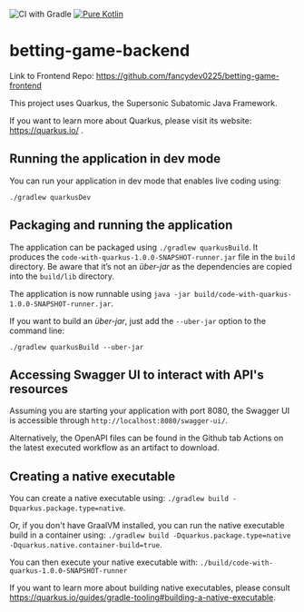 ![CI with Gradle](https://github.com/fancydev0225/betting-game-backend/workflows/CI%20with%20Gradle/badge.svg) [![Pure Kotlin](https://img.shields.io/badge/100%25-kotlin-blue.svg)](https://kotlinlang.org/)

# betting-game-backend
Link to Frontend Repo: https://github.com/fancydev0225/betting-game-frontend

This project uses Quarkus, the Supersonic Subatomic Java Framework.

If you want to learn more about Quarkus, please visit its website: https://quarkus.io/ .

## Running the application in dev mode

You can run your application in dev mode that enables live coding using:
```
./gradlew quarkusDev
```

## Packaging and running the application

The application can be packaged using `./gradlew quarkusBuild`.
It produces the `code-with-quarkus-1.0.0-SNAPSHOT-runner.jar` file in the `build` directory.
Be aware that it’s not an _über-jar_ as the dependencies are copied into the `build/lib` directory.

The application is now runnable using `java -jar build/code-with-quarkus-1.0.0-SNAPSHOT-runner.jar`.

If you want to build an _über-jar_, just add the `--uber-jar` option to the command line:
```
./gradlew quarkusBuild --uber-jar
```

## Accessing Swagger UI to interact with API's resources

Assuming you are starting your application with port 8080, the Swagger UI
is accessible through `http://localhost:8080/swagger-ui/`.

Alternatively, the OpenAPI files can be found in the Github tab Actions on the latest
executed workflow as an artifact to download.

## Creating a native executable

You can create a native executable using: `./gradlew build -Dquarkus.package.type=native`.

Or, if you don't have GraalVM installed, you can run the native executable build in a container using: `./gradlew build -Dquarkus.package.type=native -Dquarkus.native.container-build=true`.

You can then execute your native executable with: `./build/code-with-quarkus-1.0.0-SNAPSHOT-runner`

If you want to learn more about building native executables, please consult https://quarkus.io/guides/gradle-tooling#building-a-native-executable.
